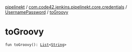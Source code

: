 [pipelinekt](../../index.md) / [com.code42.jenkins.pipelinekt.core.credentials](../index.md) / [UsernamePassword](index.md) / [toGroovy](./to-groovy.md)

# toGroovy

`fun toGroovy(): `[`List`](https://kotlinlang.org/api/latest/jvm/stdlib/kotlin.collections/-list/index.html)`<`[`String`](https://kotlinlang.org/api/latest/jvm/stdlib/kotlin/-string/index.html)`>`